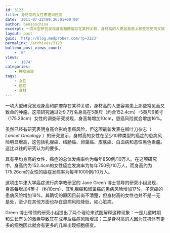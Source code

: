 ```yaml
---
id: 3123
title: 身材高的女性患癌风险高
date: '2011-07-22T09:36:01+00:00'
author: bensonchina
excerpt: 一项大型研究发现身高和肿瘤存在某种关联，身材高的人更容易患上那些常见而又致命的肿瘤。
layout: post
guid: 'http://blog.medprober.com/?p=3123'
permalink: /archives/3123
bulteno_post_views_count:
    - '0'
views:
    - '1874'
categories:
    - 肿瘤癌症
tags:
    - 女性
    - 癌症
    - 身材
---
```


一项大型研究发现身高和肿瘤存在某种关联，身材高的人更容易患上那些常见而又致命的肿瘤。这项研究通过对9.7万名身高在5英尺（约合152.4cm）-5英尺9英寸（175.26cm）女性的调查研究发现，身高每增加10cm，患癌风险就会增加16%。

虽然已经有研究表明身高会影响患癌风险，但这项最新发表在柳叶刀杂志（ *Lancet Oncology* ）的研究显示，身材高的女性在至少10种类型的癌症的患病风险明显增高，这包括乳腺癌、结肠癌、卵巢癌、皮肤癌、白血病和恶性黑色素瘤。这比以往的研究认为的要多。

具有平均身高的女性，癌症的总体发病率约为每年850例/10万人。在这项研究中，身高约为152.4cm的女性癌症发病率为每年750例/10万人，而身高约为175.26cm的女性的癌症发病率为每年1000例/10万人。

这项由牛津大学癌症流行病学教研室的 Jane Green 博士领导的研究小组发现，身高每增加4英寸（约10cm），其乳腺癌和卵巢癌的患病风险增加17%，子宫癌的患病风险增加19%。其确切的原因目前尚不清楚，但身材高的女性也并不是一无是处，至少在其他方面也存在患病风险降低，如心脏病。

Green 博士带领的研究小组提出了两个理论来试图解释这种现象：一是儿童时期和生长有关的激素导致其在成年后癌症风险增加；二是身材高的人因为其机体有更多的细胞因此就会有更多的几率出现细胞癌变。